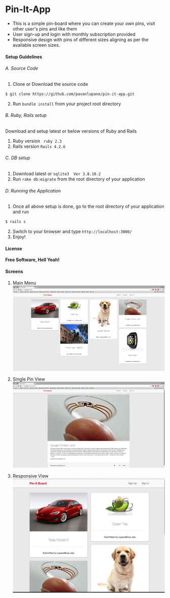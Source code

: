 # Pin-It-App

 - This is a simple pin-board where you can create your own pins, visit other user's pins and like them
 - User sign-up and login with monthly subscription provided
 - Responsive design with pins of different sizes aligning as per the available screen sizes.

#### Setup Guidelines

###### A. Source Code
 1. Clone or Download the source code
```sh
$ git clone https://github.com/pavanlupane/pin-it-app.git
```

2. Run ```bundle install``` from your project root directory
###### B. Ruby, Rails setup
Download and setup latest or below versions of Ruby and Rails 
 1. Ruby version ``` ruby 2.3```
 2. Rails version ``` Rails 4.2.6 ```

###### C. DB setup
1. Download latest or ``` sqlite3  Ver 3.8.10.2 ``` 
2. Run ``` rake db:migrate ``` from the root directory of your application

###### D. Running the Application
1. Once all above setup is done, go to the root directory of your application and run
```sh
$ rails s
```
2. Switch to your browser and type ``` http://localhost:3000/ ```
3. Enjoy!



#### License

**Free Software, Hell Yeah!**


#### Screens
1. Main Menu
![Main Menu](/screens/home.png? "Home Screen")

2. Single Pin View
![Single Pin](/screens/single_pin_view.png? "Home Screen")

3. Responsive View
![Single Pin](/screens/responsive_view.png? "Home Screen")